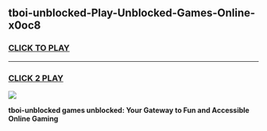 
## tboi-unblocked-Play-Unblocked-Games-Online-x0oc8
<h3>
<a href="https://premium76.site?title=tboi-unblocked&ref=25A">CLICK TO PLAY</a></h3>
<hr>

<h3>
<a href="https://premium76.site?title=tboi-unblocked&ref=25A">CLICK 2 PLAY</a>
  
</h3>

<a href="https://premium76.site?title=tboi-unblocked&ref=25A"><img src="https://clearcache.store/games.png"></a>


**tboi-unblocked games unblocked: Your Gateway to Fun and Accessible Online Gaming**
